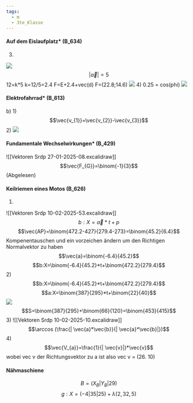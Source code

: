 ```yaml
---
tags:
  - m
  - 3te_Klasse
---
```

#### Auf dem Eislaufplatz* (B_634)
3)
![](https://i.imgur.com/mxT2eZW.png)
$$|\vec{a}|=5$$
12=k\*5
k=12/5=2.4
F=E+2.4+vec(d)
F=(22.8;14.6)
![](https://i.imgur.com/2ZAeg2A.png)
4)
0.25 = cos(phi)
![](https://i.imgur.com/tNLJrur.png)

#### Elektrofahrrad* (B_613)

b)
1)
$$\vec{v_{1}}=\vec{v_{2}}-\vec{v_{3}}$$
2)
![](https://i.imgur.com/zDGDvb0.png)

#### Fundamentale Wechselwirkungen* (B_429)
![[Vektoren Srdp 27-01-2025-08.excalidraw]]
$$\vec{F_{G}}=\binom{-1}{3}$$(Abgelesen)

#### Keilriemen eines Motos (B_626)

1)
![[Vektoren Srdp 10-02-2025-53.excalidraw]]
$$b:X=\vec{a}*t+p$$
$$\vec{AP}=\binom{472.2-427}{279.4-273}=\binom{45.2}{6.4}$$
Kompenentauschen und ein vorzeichen ändern um den Richtigen Normalvektor zu haben
$$\vec{a}=\binom{-6.4}{45.2}$$
$$b:X=\binom{-6.4}{45.2}*t+\binom{472.2}{279.4}$$
2)
$$b:X=\binom{-6.4}{45.2}*t+\binom{472.2}{279.4}$$
$$a:X=\binom{387}{295}*t+\binom{22}{40}$$
![](https://i.imgur.com/wlfAm6W.png)
$$S=\binom{387}{295}+\binom{66}{120}=\binom{453}{415}$$
3)
![[Vektoren Srdp 10-02-2025-10.excalidraw]]
$$\arccos (\frac{| \vec{a}*\vec{b}}{| \vec{a}*\vec{b}|})$$
4)
$$\vec{V_{a}}=\frac{1}{| \vec{v}|}*\vec{v}$$
wobei vec v der Richtungsvektor zu a ist also vec v = (26. 10)
#### Nähmaschiene

$$B=(X_{B}|Y_{B}|29)$$
$$g:X=(-4|35|25)+\lambda (2,32,5)$$